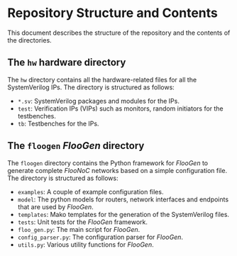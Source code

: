 # Repository Structure and Contents

This document describes the structure of the repository and the contents of the directories.

## The `hw` hardware directory

The `hw` directory contains all the hardware-related files for all the SystemVerilog IPs. The directory is structured as follows:

- `*.sv`: SystemVerilog packages and modules for the IPs.
- `test`: Verification IPs (VIPs) such as monitors, random initiators for the testbenches.
- `tb`: Testbenches for the IPs.

## The `floogen` _FlooGen_ directory

The `floogen` directory contains the Python framework for _FlooGen_ to generate complete _FlooNoC_ networks based on a simple configuration file. The directory is structured as follows:

- `examples`: A couple of example configuration files.
- `model`: The python models for routers, network interfaces and endpoints that are used by _FlooGen_.
- `templates`: Mako templates for the generation of the SystemVerilog files.
- `tests`: Unit tests for the _FlooGen_ framework.
- `floo_gen.py`: The main script for _FlooGen_.
- `config_parser.py`: The configuration parser for _FlooGen_.
- `utils.py`: Various utility functions for _FlooGen_.
